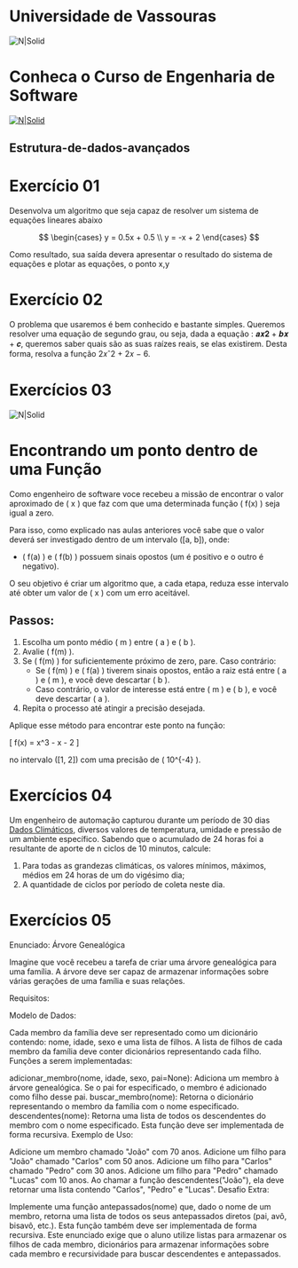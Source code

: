 # Universidade de Vassouras


![N|Solid](https://univassouras.edu.br/wp-content/uploads/2023/10/UniVassouras-Horizontal-Colorida.png)
# Conheca o Curso de Engenharia de Software 
[![N|Solid](https://universidadedevassouras.edu.br/wp-content/uploads/2021/12/Simbolo_Engenharia_de_Software.jpg)](https://universidadedevassouras.edu.br/graduacao-marica/engenharia-de-software/)
## Estrutura-de-dados-avançados
# Exercício 01

Desenvolva um algoritmo que seja capaz de resolver um sistema de equações lineares abaixo 

$$
\begin{cases}
y = 0.5x + 0.5 \\
y = -x + 2
\end{cases}
$$

Como resultado, sua saída devera apresentar o resultado do sistema de equações e plotar as equações, o ponto x,y 

# Exercício 02

O problema que usaremos é bem conhecido e bastante simples. Queremos resolver uma equação de segundo grau, ou seja, dada a equação : 𝒂𝒙𝟐 + 𝒃𝒙 + 𝒄, queremos saber quais são as suas raízes reais, se elas existirem. Desta forma, resolva a função 2𝑥ˆ2 + 2𝑥 − 6.

# Exercícios 03
![N|Solid](https://github.com/marciogarridoLaCop/EDA/blob/main/grafico.jpg)


# **Encontrando um ponto dentro de uma Função**

Como engenheiro de software voce recebeu a missão de encontrar o valor aproximado de \( x \) que faz com que uma determinada função \( f(x) \) seja igual a zero.

Para isso, como explicado nas aulas anteriores você sabe que o valor deverá ser investigado dentro de um intervalo \([a, b]\), onde:

- \( f(a) \) e \( f(b) \) possuem sinais opostos (um é positivo e o outro é negativo).

O seu objetivo é criar um algoritmo que, a cada etapa, reduza esse intervalo até obter um valor de \( x \) com um erro aceitável.

## **Passos:**
1. Escolha um ponto médio \( m \) entre \( a \) e \( b \).
2. Avalie \( f(m) \).
3. Se \( f(m) \) for suficientemente próximo de zero, pare. Caso contrário:
   - Se \( f(m) \) e \( f(a) \) tiverem sinais opostos, então a raiz está entre \( a \) e \( m \), e você deve descartar \( b \).
   - Caso contrário, o valor de interesse está entre \( m \) e \( b \), e você deve descartar \( a \).
4. Repita o processo até atingir a precisão desejada.

Aplique esse método para encontrar este ponto na função:

\[
f(x) = x^3 - x - 2
\]

no intervalo \([1, 2]\) com uma precisão de \( 10^{-4} \).


# Exercícios 04
Um engenheiro de automação capturou durante um período de 30 dias [Dados Climáticos](https://github.com/marciogarridoLaCop/EDA/blob/main/dadosclimaticos.txt), diversos valores de temperatura, umidade e pressão de um ambiente específico. Sabendo que o acumulado de 24 horas foi a resultante de aporte de n ciclos de 10 minutos, calcule:

1) Para todas as grandezas climáticas, os valores mínimos, máximos, médios em 24 horas de um do vigésimo dia;
2) A quantidade de ciclos por período de coleta neste dia.

# Exercícios 05
Enunciado: Árvore Genealógica

Imagine que você recebeu a tarefa de criar uma árvore genealógica para uma família. A árvore deve ser capaz de armazenar informações sobre várias gerações de uma família e suas relações.

Requisitos:

Modelo de Dados:

Cada membro da família deve ser representado como um dicionário contendo: nome, idade, sexo e uma lista de filhos.
A lista de filhos de cada membro da família deve conter dicionários representando cada filho.
Funções a serem implementadas:

adicionar_membro(nome, idade, sexo, pai=None): Adiciona um membro à árvore genealógica. Se o pai for especificado, o membro é adicionado como filho desse pai.
buscar_membro(nome): Retorna o dicionário representando o membro da família com o nome especificado.
descendentes(nome): Retorna uma lista de todos os descendentes do membro com o nome especificado. Esta função deve ser implementada de forma recursiva.
Exemplo de Uso:

Adicione um membro chamado "João" com 70 anos.
Adicione um filho para "João" chamado "Carlos" com 50 anos.
Adicione um filho para "Carlos" chamado "Pedro" com 30 anos.
Adicione um filho para "Pedro" chamado "Lucas" com 10 anos.
Ao chamar a função descendentes("João"), ela deve retornar uma lista contendo "Carlos", "Pedro" e "Lucas".
Desafio Extra:

Implemente uma função antepassados(nome) que, dado o nome de um membro, retorna uma lista de todos os seus antepassados diretos (pai, avô, bisavô, etc.). Esta função também deve ser implementada de forma recursiva.
Este enunciado exige que o aluno utilize listas para armazenar os filhos de cada membro, dicionários para armazenar informações sobre cada membro e recursividade para buscar descendentes e antepassados.
